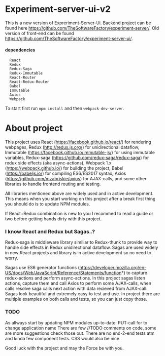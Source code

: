 #  Experiment-server-ui-v2

This is a new version of Expreriment-Server-Ui.
Backend project can be found here  https://github.com/TheSoftwareFactory/experiment-server/.
Old version of front-end can be found https://github.com/TheSoftwareFactory/experiment-server-ui/.

#### dependencies
```
  React
  Redux
  Redux-Saga
  Redux-Immutable
  React-Router
  React-Redux-Router
  Babel
  Immutable
  Axios
  Webpack
  ```

To start first run  ```npm install``` and then ```webpack-dev-server```.

# About project
This project uses React (https://facebook.github.io/react/) for rendering webpages,
Redux (http://redux.js.org/) for unidirectional dataflow,
Immutable (https://facebook.github.io/immutable-js/) for using immutable variables,
Redux-saga (https://github.com/redux-saga/redux-saga) for redux side effects (aka async-actions),
Webpack 1.x (https://webpack.github.io/) for building the project,
Babel (https://babeljs.io/) for compiling ES6/ES2017 syntax,
Axios (https://github.com/mzabriskie/axios) for AJAX-calls,
and some other libraries to handle frontend routing and testing.

All libraries mentioned above are widely used and in active development. This means when you start working on this project after a break first thing you should do is to update NPM modules.

If React+Redux combination is new to you I recommed to read a guide or two before getting hands dirty with this project.

### I know React and Redux but Sagas..?

Redux-saga is middleware library similiar to Redux-thunk to provide way to handle side effects in Redux unidirectional dataflow. Sagas are used widely in new React projects and library is in active development so no need to worry.

Sagas use ES6 generator functions (https://developer.mozilla.org/en-US/docs/Web/JavaScript/Reference/Statements/function*) to capture redux-actions and perform async-actions. In this project sagas listen actions, capture them and call Axios to perform some AJAX-calls, when calls resolve saga calls next action with data recieved from AJAX-call.
Sagas look beautiful and extremely easy to test and use. In project there are multiple examples on both calls and tests, so you can just copy those.

### TODO

As allways start by updating NPM modules up-to-date.
PUT-call for to change application name
There are few //TODO comments on code, some are more suggestions check those out.
There are no end-2-end tests atm and kinda few component tests.
CSS would also be nice.

Good luck with the project and may the Force be with you.
